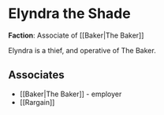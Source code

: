 # Elyndra the Shade

**Faction**: Associate of [[Baker|The Baker]]

Elyndra is a thief, and operative of The Baker.
## Associates

- [[Baker|The Baker]] - employer
- [[Rargain]]